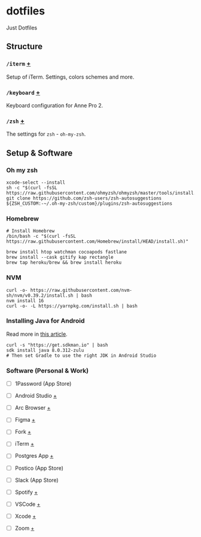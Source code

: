 # dotfiles
Just Dotfiles

## Structure

### `/iterm` [+](iterm)
Setup of iTerm. Settings, colors schemes and more.

### `/keyboard` [+](keyboard)
Keyboard configuration for Anne Pro 2.

### `/zsh` [+](zsh)
The settings for `zsh` - `oh-my-zsh`.

## Setup & Software


### Oh my zsh

    xcode-select --install
    sh -c "$(curl -fsSL https://raw.githubusercontent.com/ohmyzsh/ohmyzsh/master/tools/install.sh)"
    git clone https://github.com/zsh-users/zsh-autosuggestions ${ZSH_CUSTOM:-~/.oh-my-zsh/custom}/plugins/zsh-autosuggestions


### Homebrew

    # Install Homebrew
    /bin/bash -c "$(curl -fsSL https://raw.githubusercontent.com/Homebrew/install/HEAD/install.sh)"

    brew install htop watchman cocoapods fastlane
    brew install --cask gitify kap rectangle
    brew tap heroku/brew && brew install heroku


### NVM

    curl -o- https://raw.githubusercontent.com/nvm-sh/nvm/v0.39.2/install.sh | bash
    nvm install 16
    curl -o- -L https://yarnpkg.com/install.sh | bash


### Installing Java for Android
Read more in [this article](https://shift.infinite.red/dont-use-the-wrong-jdk-for-react-native-if-you-re-using-an-m1-mac-252533dd47a2).

    curl -s "https://get.sdkman.io" | bash
    sdk install java 8.0.312-zulu
    # Then set Gradle to use the right JDK in Android Studio


### Software (Personal & Work)

- [ ] 1Password (App Store)
- [ ] Android Studio [+](http://developer.android.com/tools/studio/)
- [ ] Arc Browser [+](https://releases.arc.net/release/Arc-latest.dmg)
- [ ] Figma [+](https://www.figma.com/download/desktop/mac)
- [ ] Fork [+](https://fork.dev/)
- [ ] iTerm [+](https://iterm2.com/downloads.html)
- [ ] Postgres App [+](http://postgresapp.com/)
- [ ] Postico (App Store)
- [ ] Slack (App Store)
- [ ] Spotify [+](https://www.spotify.com/uk/download/mac/)
- [ ] VSCode [+](https://code.visualstudio.com/download)
- [ ] Xcode [+](https://developer.apple.com/download/all/?q=Xcode)
- [ ] Zoom [+](https://zoom.us/download)


